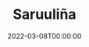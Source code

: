 ---
title: "Saruuliña"
date: 2022-03-08T00:00:00
description: "Unscripted, unfiltered... as the world rarely gets to see her"
resources:
  - src: cover.jpg
    params:
      cover: true
      hidden: true
---